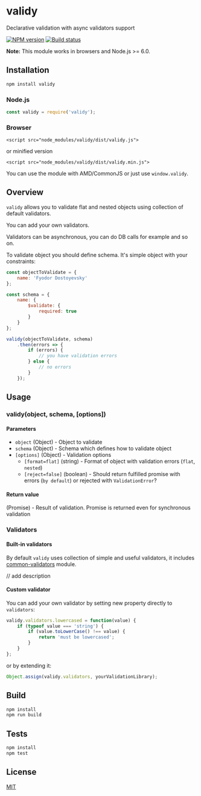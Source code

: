 # validy

Declarative validation with async validators support

[![NPM version](https://img.shields.io/npm/v/validy.svg)](https://npmjs.org/package/validy)
[![Build status](https://img.shields.io/travis/Jokero/validy.svg)](https://travis-ci.org/Jokero/validy)

**Note:** This module works in browsers and Node.js >= 6.0.

## Installation

```sh
npm install validy
```

### Node.js
```js
const validy = require('validy');
```

### Browser
```
<script src="node_modules/validy/dist/validy.js">
```
or minified version
```
<script src="node_modules/validy/dist/validy.min.js">
```

You can use the module with AMD/CommonJS or just use `window.validy`.

## Overview

`validy` allows you to validate flat and nested objects using collection of default validators. 

You can add your own validators. 

Validators can be asynchronous, you can do DB calls for example and so on.

To validate object you should define schema. It's simple object with your constraints:

```js
const objectToValidate = {
    name: 'Fyodor Dostoyevsky'
};

const schema = {
    name: {
        $validate: {
            required: true
        }
    }
};

validy(objectToValidate, schema)
    .then(errors => {
        if (errors) {
            // you have validation errors
        } else {
            // no errors
        }
    });
```

## Usage

### validy(object, schema, [options])

#### Parameters

* `object` (Object) - Object to validate
* `schema` (Object) - Schema which defines how to validate object
* `[options]` (Object) - Validation options
    - `[format=flat]` (string) - Format of object with validation errors (`flat`, `nested`)
    - `[reject=false]` (boolean) - Should return fulfilled promise with errors (`by default`) or rejected with `ValidationError`?

#### Return value

(Promise) - Result of validation. Promise is returned even for synchronous validation

### Validators

#### Built-in validators

By default `validy` uses collection of simple and useful validators, it includes [common-validators](https://github.com/tamtakoe/common-validators) module.

// add description

#### Custom validator

You can add your own validator by setting new property directly to `validators`:

```js
validy.validators.lowercased = function(value) {
    if (typeof value === 'string') {
        if (value.toLowerCase() !== value) {
            return 'must be lowercased';
        }
    }
};
```

or by extending it:

```js
Object.assign(validy.validators, yourValidationLibrary);
```

## Build

```sh
npm install
npm run build
```

## Tests

```sh
npm install
npm test
```

## License

[MIT](LICENSE)